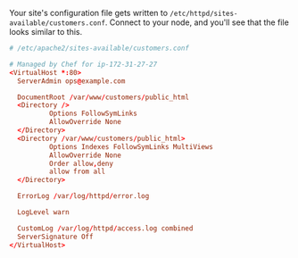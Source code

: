 Your site's configuration file gets written to <code class="file-path">/etc/httpd/sites-available/customers.conf</code>. Connect to your node, and you'll see that the file looks similar to this.

```conf
# /etc/apache2/sites-available/customers.conf

# Managed by Chef for ip-172-31-27-27
<VirtualHost *:80>
  ServerAdmin ops@example.com

  DocumentRoot /var/www/customers/public_html
  <Directory />
          Options FollowSymLinks
          AllowOverride None
  </Directory>
  <Directory /var/www/customers/public_html>
          Options Indexes FollowSymLinks MultiViews
          AllowOverride None
          Order allow,deny
          allow from all
  </Directory>

  ErrorLog /var/log/httpd/error.log

  LogLevel warn

  CustomLog /var/log/httpd/access.log combined
  ServerSignature Off
</VirtualHost>
```
